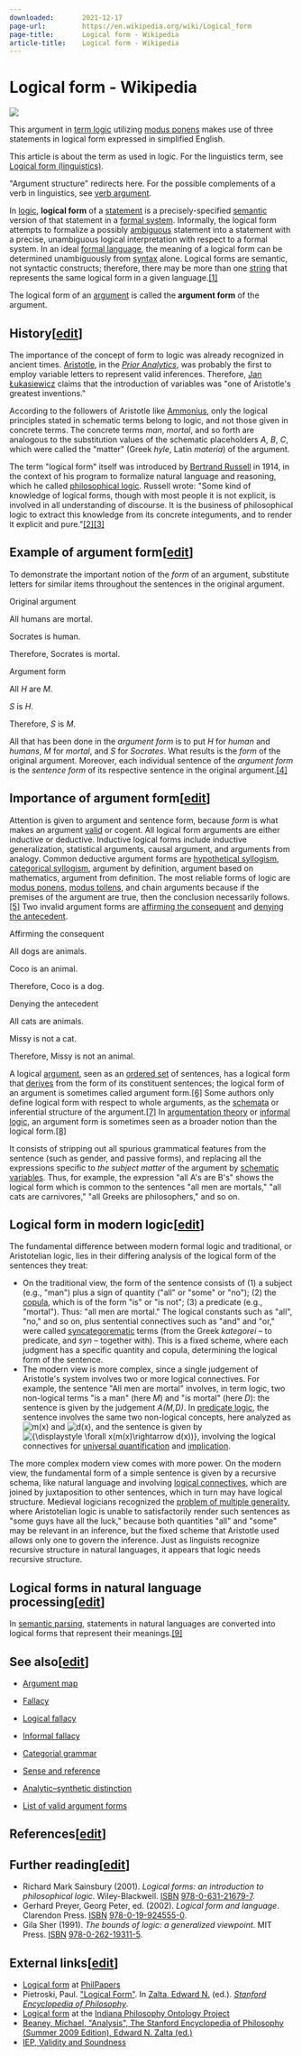```yaml
---
downloaded:       2021-12-17
page-url:         https://en.wikipedia.org/wiki/Logical_form
page-title:       Logical form - Wikipedia
article-title:    Logical form - Wikipedia
---
```

# Logical form - Wikipedia


[![](https://upload.wikimedia.org/wikipedia/en/thumb/8/89/Modus_ponens_logical_form.jpg/250px-Modus_ponens_logical_form.jpg)][1]

This argument in [term logic][2] utilizing [modus ponens][3] makes use of three statements in logical form expressed in simplified English.

This article is about the term as used in logic. For the linguistics term, see [Logical form (linguistics)][4].

"Argument structure" redirects here. For the possible complements of a verb in linguistics, see [verb argument][5].

In [logic][6], __logical form__ of a [statement][7] is a precisely-specified [semantic][8] version of that statement in a [formal system][9]. Informally, the logical form attempts to formalize a possibly [ambiguous][10] statement into a statement with a precise, unambiguous logical interpretation with respect to a formal system. In an ideal [formal language][11], the meaning of a logical form can be determined unambiguously from [syntax][12] alone. Logical forms are semantic, not syntactic constructs; therefore, there may be more than one [string][13] that represents the same logical form in a given language.[\[1\]][14]

The logical form of an [argument][15] is called the __argument form__ of the argument.

## History\[[edit][16]\]

The importance of the concept of form to logic was already recognized in ancient times. [Aristotle][17], in the *[Prior Analytics][18]*, was probably the first to employ variable letters to represent valid inferences. Therefore, [Jan Łukasiewicz][19] claims that the introduction of variables was "one of Aristotle's greatest inventions."

According to the followers of Aristotle like [Ammonius][20], only the logical principles stated in schematic terms belong to logic, and not those given in concrete terms. The concrete terms *man*, *mortal*, and so forth are analogous to the substitution values of the schematic placeholders *A*, *B*, *C*, which were called the "matter" (Greek *hyle*, Latin *materia*) of the argument.

The term "logical form" itself was introduced by [Bertrand Russell][21] in 1914, in the context of his program to formalize natural language and reasoning, which he called [philosophical logic][22]. Russell wrote: "Some kind of knowledge of logical forms, though with most people it is not explicit, is involved in all understanding of discourse. It is the business of philosophical logic to extract this knowledge from its concrete integuments, and to render it explicit and pure."[\[2\]][23][\[3\]][24]

## Example of argument form\[[edit][25]\]

To demonstrate the important notion of the *form* of an argument, substitute letters for similar items throughout the sentences in the original argument.

Original argument

All humans are mortal.

Socrates is human.

Therefore, Socrates is mortal.

Argument form

All *H* are *M*.

*S* is *H*.

Therefore, *S* is *M*.

All that has been done in the *argument form* is to put *H* for *human* and *humans*, *M* for *mortal*, and *S* for *Socrates*. What results is the *form* of the original argument. Moreover, each individual sentence of the *argument form* is the *sentence form* of its respective sentence in the original argument.[\[4\]][26]

## Importance of argument form\[[edit][27]\]

Attention is given to argument and sentence form, because *form* is what makes an argument [valid][28] or cogent. All logical form arguments are either inductive or deductive. Inductive logical forms include inductive generalization, statistical arguments, causal argument, and arguments from analogy. Common deductive argument forms are [hypothetical syllogism][29], [categorical syllogism][30], argument by definition, argument based on mathematics, argument from definition. The most reliable forms of logic are [modus ponens][31], [modus tollens][32], and chain arguments because if the premises of the argument are true, then the conclusion necessarily follows.[\[5\]][33] Two invalid argument forms are [affirming the consequent][34] and [denying the antecedent][35].

Affirming the consequent

All dogs are animals.

Coco is an animal.

Therefore, Coco is a dog.

Denying the antecedent

All cats are animals.

Missy is not a cat.

Therefore, Missy is not an animal.

A logical [argument][36], seen as an [ordered set][37] of sentences, has a logical form that [derives][38] from the form of its constituent sentences; the logical form of an argument is sometimes called argument form.[\[6\]][39] Some authors only define logical form with respect to whole arguments, as the [schemata][40] or inferential structure of the argument.[\[7\]][41] In [argumentation theory][42] or [informal logic][43], an argument form is sometimes seen as a broader notion than the logical form.[\[8\]][44]

It consists of stripping out all spurious grammatical features from the sentence (such as gender, and passive forms), and replacing all the expressions specific to *the subject matter* of the argument by [schematic variables][45]. Thus, for example, the expression "all A's are B's" shows the logical form which is common to the sentences "all men are mortals," "all cats are carnivores," "all Greeks are philosophers," and so on.

## Logical form in modern logic\[[edit][46]\]

The fundamental difference between modern formal logic and traditional, or Aristotelian logic, lies in their differing analysis of the logical form of the sentences they treat:

-   On the traditional view, the form of the sentence consists of (1) a subject (e.g., "man") plus a sign of quantity ("all" or "some" or "no"); (2) the [copula][47], which is of the form "is" or "is not"; (3) a predicate (e.g., "mortal"). Thus: "all men are mortal." The logical constants such as "all", "no," and so on, plus sentential connectives such as "and" and "or," were called [syncategorematic][48] terms (from the Greek *kategorei* – to predicate, and *syn* – together with). This is a fixed scheme, where each judgment has a specific quantity and copula, determining the logical form of the sentence.
-   The modern view is more complex, since a single judgement of Aristotle's system involves two or more logical connectives. For example, the sentence "All men are mortal" involves, in term logic, two non-logical terms "is a man" (here *M*) and "is mortal" (here *D*): the sentence is given by the judgement *A(M,D)*. In [predicate logic][49], the sentence involves the same two non-logical concepts, here analyzed as ![m(x)](https://wikimedia.org/api/rest_v1/media/math/render/svg/7426128eeeea7766bd61d64cf1d13c3b18dd9138) and ![d(x)](https://wikimedia.org/api/rest_v1/media/math/render/svg/c74c31c749da4bca087f03265cda1e09b0f26cb7), and the sentence is given by ![{\displaystyle \forall x(m(x)\rightarrow d(x))}](https://wikimedia.org/api/rest_v1/media/math/render/svg/a959e96bebcd8fa91a037a397093e5722813cc46), involving the logical connectives for [universal quantification][50] and [implication][51].

The more complex modern view comes with more power. On the modern view, the fundamental form of a simple sentence is given by a recursive schema, like natural language and involving [logical connectives][52], which are joined by juxtaposition to other sentences, which in turn may have logical structure. Medieval logicians recognized the [problem of multiple generality][53], where Aristotelian logic is unable to satisfactorily render such sentences as "some guys have all the luck," because both quantities "all" and "some" may be relevant in an inference, but the fixed scheme that Aristotle used allows only one to govern the inference. Just as linguists recognize recursive structure in natural languages, it appears that logic needs recursive structure.

## Logical forms in natural language processing\[[edit][54]\]

In [semantic parsing][55], statements in natural languages are converted into logical forms that represent their meanings.[\[9\]][56]

## See also\[[edit][57]\]

-   [Argument map][58]
-   [Fallacy][59]

-   [Logical fallacy][60]
-   [Informal fallacy][61]

-   [Categorial grammar][62]
-   [Sense and reference][63]
-   [Analytic–synthetic distinction][64]
-   [List of valid argument forms][65]

## References\[[edit][66]\]

## Further reading\[[edit][67]\]

-   Richard Mark Sainsbury (2001). *Logical forms: an introduction to philosophical logic*. Wiley-Blackwell. [ISBN][68] [978-0-631-21679-7][69].
-   Gerhard Preyer, Georg Peter, ed. (2002). *Logical form and language*. Clarendon Press. [ISBN][70] [978-0-19-924555-0][71].
-   Gila Sher (1991). *The bounds of logic: a generalized viewpoint*. MIT Press. [ISBN][72] [978-0-262-19311-5][73].

## External links\[[edit][74]\]

-   [Logical form][75] at [PhilPapers][76]
-   Pietroski, Paul. ["Logical Form"][77]. In [Zalta, Edward N.][78] (ed.). *[Stanford Encyclopedia of Philosophy][79]*.
-   [Logical form][80] at the [Indiana Philosophy Ontology Project][81]
-   [Beaney, Michael, "Analysis", The Stanford Encyclopedia of Philosophy (Summer 2009 Edition), Edward N. Zalta (ed.)][82]
-   [IEP, Validity and Soundness][83]

[1]: https://en.wikipedia.org/wiki/File:Modus_ponens_logical_form.jpg
[2]: https://en.wikipedia.org/wiki/Term_logic "Term logic"
[3]: https://en.wikipedia.org/wiki/Modus_ponens "Modus ponens"
[4]: https://en.wikipedia.org/wiki/Logical_form_(linguistics) "Logical form (linguistics)"
[5]: https://en.wikipedia.org/wiki/Verb_argument "Verb argument"
[6]: https://en.wikipedia.org/wiki/Logic "Logic"
[7]: https://en.wikipedia.org/wiki/Statement_(logic) "Statement (logic)"
[8]: https://en.wikipedia.org/wiki/Semantics "Semantics"
[9]: https://en.wikipedia.org/wiki/Formal_system "Formal system"
[10]: https://en.wikipedia.org/wiki/Ambiguity_(syntax) "Ambiguity (syntax)"
[11]: https://en.wikipedia.org/wiki/Formal_language "Formal language"
[12]: https://en.wikipedia.org/wiki/Syntax "Syntax"
[13]: https://en.wikipedia.org/wiki/String_(computer_science) "String (computer science)"
[14]: https://en.wikipedia.org/wiki/Logical_form#cite_note-1
[15]: https://en.wikipedia.org/wiki/Argument "Argument"
[16]: https://en.wikipedia.org/w/index.php?title=Logical_form&action=edit&section=1 "Edit section: History"
[17]: https://en.wikipedia.org/wiki/Aristotle "Aristotle"
[18]: https://en.wikipedia.org/wiki/Prior_Analytics "Prior Analytics"
[19]: https://en.wikipedia.org/wiki/Jan_%C5%81ukasiewicz "Jan Łukasiewicz"
[20]: https://en.wikipedia.org/wiki/Ammonius_Hermiae "Ammonius Hermiae"
[21]: https://en.wikipedia.org/wiki/Bertrand_Russell "Bertrand Russell"
[22]: https://en.wikipedia.org/wiki/Philosophical_logic "Philosophical logic"
[23]: https://en.wikipedia.org/wiki/Logical_form#cite_note-2
[24]: https://en.wikipedia.org/wiki/Logical_form#cite_note-PreyerPeter2002-3
[25]: https://en.wikipedia.org/w/index.php?title=Logical_form&action=edit&section=2 "Edit section: Example of argument form"
[26]: https://en.wikipedia.org/wiki/Logical_form#cite_note-4
[27]: https://en.wikipedia.org/w/index.php?title=Logical_form&action=edit&section=3 "Edit section: Importance of argument form"
[28]: https://en.wikipedia.org/wiki/Validity_(logic) "Validity (logic)"
[29]: https://en.wikipedia.org/wiki/Hypothetical_syllogism "Hypothetical syllogism"
[30]: https://en.wikipedia.org/wiki/Categorical_syllogism "Categorical syllogism"
[31]: https://en.wikipedia.org/wiki/Modus_ponens "Modus ponens"
[32]: https://en.wikipedia.org/wiki/Modus_tollens "Modus tollens"
[33]: https://en.wikipedia.org/wiki/Logical_form#cite_note-5
[34]: https://en.wikipedia.org/wiki/Affirming_the_consequent "Affirming the consequent"
[35]: https://en.wikipedia.org/wiki/Denying_the_antecedent "Denying the antecedent"
[36]: https://en.wikipedia.org/wiki/Argument "Argument"
[37]: https://en.wikipedia.org/wiki/Ordered_set "Ordered set"
[38]: https://en.wikipedia.org/wiki/Compositionality "Compositionality"
[39]: https://en.wikipedia.org/wiki/Logical_form#cite_note-BeallBeall2009-6
[40]: https://en.wikipedia.org/wiki/Schema_(logic) "Schema (logic)"
[41]: https://en.wikipedia.org/wiki/Logical_form#cite_note-Tomassi1999-7
[42]: https://en.wikipedia.org/wiki/Argumentation_theory "Argumentation theory"
[43]: https://en.wikipedia.org/wiki/Informal_logic "Informal logic"
[44]: https://en.wikipedia.org/wiki/Logical_form#cite_note-Pinto2001-8
[45]: https://en.wikipedia.org/wiki/Schematic_variable "Schematic variable"
[46]: https://en.wikipedia.org/w/index.php?title=Logical_form&action=edit&section=4 "Edit section: Logical form in modern logic"
[47]: https://en.wikipedia.org/wiki/Copula_(linguistics) "Copula (linguistics)"
[48]: https://en.wikipedia.org/wiki/Syncategorematic "Syncategorematic"
[49]: https://en.wikipedia.org/wiki/Predicate_logic "Predicate logic"
[50]: https://en.wikipedia.org/wiki/Universal_quantification "Universal quantification"
[51]: https://en.wikipedia.org/wiki/Material_conditional "Material conditional"
[52]: https://en.wikipedia.org/wiki/Logical_connective "Logical connective"
[53]: https://en.wikipedia.org/wiki/Problem_of_multiple_generality "Problem of multiple generality"
[54]: https://en.wikipedia.org/w/index.php?title=Logical_form&action=edit&section=5 "Edit section: Logical forms in natural language processing"
[55]: https://en.wikipedia.org/wiki/Semantic_parsing "Semantic parsing"
[56]: https://en.wikipedia.org/wiki/Logical_form#cite_note-Ovchinnikova2012-9
[57]: https://en.wikipedia.org/w/index.php?title=Logical_form&action=edit&section=6 "Edit section: See also"
[58]: https://en.wikipedia.org/wiki/Argument_map "Argument map"
[59]: https://en.wikipedia.org/wiki/Fallacy "Fallacy"
[60]: https://en.wikipedia.org/wiki/Formal_fallacy "Formal fallacy"
[61]: https://en.wikipedia.org/wiki/Informal_fallacy "Informal fallacy"
[62]: https://en.wikipedia.org/wiki/Categorial_grammar "Categorial grammar"
[63]: https://en.wikipedia.org/wiki/Sense_and_reference "Sense and reference"
[64]: https://en.wikipedia.org/wiki/Analytic%E2%80%93synthetic_distinction "Analytic–synthetic distinction"
[65]: https://en.wikipedia.org/wiki/List_of_valid_argument_forms "List of valid argument forms"
[66]: https://en.wikipedia.org/w/index.php?title=Logical_form&action=edit&section=7 "Edit section: References"
[67]: https://en.wikipedia.org/w/index.php?title=Logical_form&action=edit&section=8 "Edit section: Further reading"
[68]: https://en.wikipedia.org/wiki/ISBN_(identifier) "ISBN (identifier)"
[69]: https://en.wikipedia.org/wiki/Special:BookSources/978-0-631-21679-7 "Special:BookSources/978-0-631-21679-7"
[70]: https://en.wikipedia.org/wiki/ISBN_(identifier) "ISBN (identifier)"
[71]: https://en.wikipedia.org/wiki/Special:BookSources/978-0-19-924555-0 "Special:BookSources/978-0-19-924555-0"
[72]: https://en.wikipedia.org/wiki/ISBN_(identifier) "ISBN (identifier)"
[73]: https://en.wikipedia.org/wiki/Special:BookSources/978-0-262-19311-5 "Special:BookSources/978-0-262-19311-5"
[74]: https://en.wikipedia.org/w/index.php?title=Logical_form&action=edit&section=9 "Edit section: External links"
[75]: https://philpapers.org/browse/logical-form
[76]: https://en.wikipedia.org/wiki/PhilPapers "PhilPapers"
[77]: https://plato.stanford.edu/entries/logical-form/
[78]: https://en.wikipedia.org/wiki/Edward_N._Zalta "Edward N. Zalta"
[79]: https://en.wikipedia.org/wiki/Stanford_Encyclopedia_of_Philosophy "Stanford Encyclopedia of Philosophy"
[80]: https://www.inphoproject.org/taxonomy/2236
[81]: https://en.wikipedia.org/wiki/Indiana_Philosophy_Ontology_Project "Indiana Philosophy Ontology Project"
[82]: http://plato.stanford.edu/entries/analysis/#6
[83]: http://www.iep.utm.edu/val-snd/
